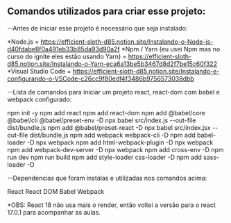 ## Comandos utilizados para criar esse projeto:

--Antes de iniciar esse projeto é necessário que seja instalado:

*Node.js = https://efficient-sloth-d85.notion.site/Instalando-o-Node-js-d40fdabe8f0a491eb33b85da93d90a2f
*Npm / Yarn (eu usei Npm mas no curso do ignite eles estão usando Yarn) = https://efficient-sloth-d85.notion.site/Instalando-o-Yarn-eca6a13be5b3467d8d2f7be15c60f322
*Visual Studio Code = https://efficient-sloth-d85.notion.site/Instalando-e-configurando-o-VSCode-c26cc9f80edf4f3486b9756573038dbb

--Lista de comandos para iniciar um projeto react, react-dom com babel e webpack configurado: 

npm init -y
npm add react
npm add react-dom
npm add @babel/core @babel/cli @babel/preset-env -D
npx babel src/index.js --out-file dist/bundle.js
npm add @babel/preset-react -D
npx babel src/index.jsx --out-file dist/bundle.js
npm add webpack webpack-cli -D
npm add babel-loader -D
npx webpack
npm add html-webpack-plugin -D
npx webpack
npm add webpack-dev-server -D
npx webpack
npm add cross-env -D
npm run dev
npm run build
npm add style-loader css-loader -D
npm add sass-loader -D


--Dependencias que foram instalas e utilizadas nos comandos acima:

React
React DOM
Babel
Webpack

*OBS: React 18 não usa mais o render, então voltei a versão para o react 17.0.1 para acompanhar as aulas.
